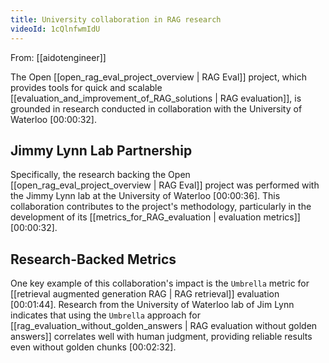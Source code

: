 ```yaml
---
title: University collaboration in RAG research
videoId: 1cQlnfwmIdU
---
```


From: [[aidotengineer]] <br/> 

The Open [[open_rag_eval_project_overview | RAG Eval]] project, which provides tools for quick and scalable [[evaluation_and_improvement_of_RAG_solutions | RAG evaluation]], is grounded in research conducted in collaboration with the University of Waterloo <a class="yt-timestamp" data-t="00:00:32">[00:00:32]</a>.

## Jimmy Lynn Lab Partnership
Specifically, the research backing the Open [[open_rag_eval_project_overview | RAG Eval]] project was performed with the Jimmy Lynn lab at the University of Waterloo <a class="yt-timestamp" data-t="00:00:36">[00:00:36]</a>. This collaboration contributes to the project's methodology, particularly in the development of its [[metrics_for_RAG_evaluation | evaluation metrics]] <a class="yt-timestamp" data-t="00:00:32">[00:00:32]</a>.

## Research-Backed Metrics
One key example of this collaboration's impact is the `Umbrella` metric for [[retrieval augmented generation RAG | RAG retrieval]] evaluation <a class="yt-timestamp" data-t="00:01:44">[00:01:44]</a>. Research from the University of Waterloo lab of Jim Lynn indicates that using the `Umbrella` approach for [[rag_evaluation_without_golden_answers | RAG evaluation without golden answers]] correlates well with human judgment, providing reliable results even without golden chunks <a class="yt-timestamp" data-t="00:02:32">[00:02:32]</a>.